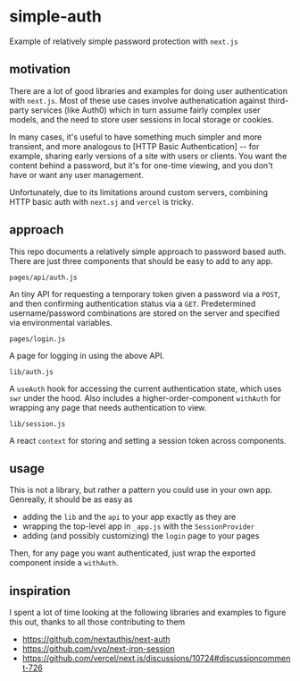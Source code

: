 # simple-auth

Example of relatively simple password protection with `next.js`

## motivation

There are a lot of good libraries and examples for doing user authentication with `next.js`. Most of these use cases involve authenatication against third-party services (like Auth0) which in turn assume fairly complex user models, and the need to store user sessions in local storage or cookies.

In many cases, it's useful to have something much simpler and more transient, and more analogous to [HTTP Basic Authentication] -- for example, sharing early versions of a site with users or clients. You want the content behind a password, but it's for one-time viewing, and you don't have or want any user management.

Unfortunately, due to its limitations around custom servers, combining HTTP basic auth with `next.sj` and `vercel` is tricky.

## approach

This repo documents a relatively simple approach to password based auth. There are just three components that should be easy to add to any app.

`pages/api/auth.js`

An tiny API for requesting a temporary token given a password via a `POST`, and then confirming authentication status via a `GET`. Predetermined username/password combinations are stored on the server and specified via environmental variables.

`pages/login.js`

A page for logging in using the above API.

`lib/auth.js`

A `useAuth` hook for accessing the current authentication state, which uses `swr` under the hood. Also includes a higher-order-component `withAuth` for wrapping any page that needs authentication to view.

`lib/session.js`

A react `context` for storing and setting a session token across components.

## usage

This is not a library, but rather a pattern you could use in your own app. Genreally, it should be as easy as 
- adding the `lib` and the `api` to your app exactly as they are
- wrapping the top-level app in `_app.js` with the `SessionProvider`
- adding (and possibly customizing) the `login` page to your pages

Then, for any page you want authenticated, just wrap the exported component inside a `withAuth`.

## inspiration

I spent a lot of time looking at the following libraries and examples to figure this out, thanks to all those contributing to them
- https://github.com/nextauthjs/next-auth
- https://github.com/vvo/next-iron-session
- https://github.com/vercel/next.js/discussions/10724#discussioncomment-726
